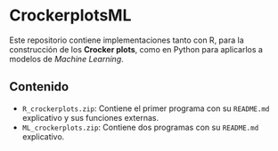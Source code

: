 # CrockerplotsML

Este repositorio contiene implementaciones tanto con R, para la construcción de los **Crocker plots**, como en Python para aplicarlos a modelos de *Machine Learning*.

## Contenido

- `R_crockerplots.zip`: Contiene el primer programa con su `README.md` explicativo y sus funciones externas.
- `ML_crockerplots.zip`: Contiene dos programas con su `README.md` explicativo.

